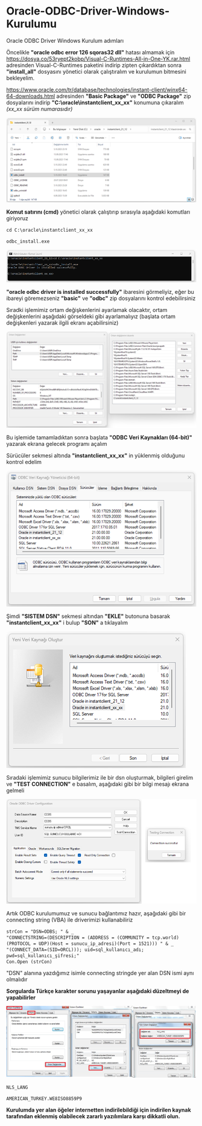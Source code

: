 # Oracle-ODBC-Driver-Windows-Kurulumu
Oracle ODBC Driver Windows Kurulum adımları

Öncelikle **"oracle odbc error 126 sqoras32 dll"** hatası almamak için https://dosya.co/53ryept2kobp/Visual-C-Runtimes-All-in-One-YK.rar.html adresinden Visual-C-Runtimes paketini indirip zipten çıkardıktan sonra **"install_all"** dosyasını yönetici olarak çalıştıralım ve kurulumun bitmesini bekleyelim.

https://www.oracle.com/tr/database/technologies/instant-client/winx64-64-downloads.html adresinden **"Basic Package"** ve **"ODBC Package"** zip dosyalarını indirip
**"C:\oracle\instantclient_xx_xx"** konumuna çıkaralım *(xx_xx sürüm numarasıdır)*

![instantclient_xx_xx](https://github.com/yasinkeles/Oracle-ODBC-Driver-Windows-Kurulumu/blob/main/1_odbc_windows.png)

**Komut satırını (cmd)** yönetici olarak çalıştırıp sırasıyla aşağıdaki komutları giriyoruz
```
cd C:\oracle\instantclient_xx_xx
```
```
odbc_install.exe
```

![instantclient_xx_xx](https://github.com/yasinkeles/Oracle-ODBC-Driver-Windows-Kurulumu/blob/main/1_odbc_windows_2.png)

**"oracle odbc driver is installed successfully"** ibaresini görmeliyiz, eğer bu ibareyi göremezseniz **"basic"** ve **"odbc"** zip dosyalarını kontrol edebilirsiniz

Sıradki işlemimiz ortam değişkenlerini ayarlamak olacaktır, ortam değişkenlerini aşağıdaki görseldeki gibi ayarlamalıyız (başlata ortam değişkenleri yazarak ilgili ekranı açabilirsiniz)

![instantclient_xx_xx](https://github.com/yasinkeles/Oracle-ODBC-Driver-Windows-Kurulumu/blob/main/1_odbc_windows_3.png)

Bu işlemide tamamladıktan sonra başlata **"ODBC Veri Kaynakları (64-bit)"** yazarak ekrana gelecek programı açalım

Sürücüler sekmesi altında **"instantclient_xx_xx"** in yüklenmiş olduğunu kontrol edelim

![instantclient_xx_xx](https://github.com/yasinkeles/Oracle-ODBC-Driver-Windows-Kurulumu/blob/main/1_odbc_windows_4.png)

Şimdi **"SISTEM DSN"** sekmesi altından **"EKLE"** butonuna basarak **"instantclient_xx_xx"** i bulup **"SON"** a tıklayalım

![instantclient_xx_xx](https://github.com/yasinkeles/Oracle-ODBC-Driver-Windows-Kurulumu/blob/main/1_odbc_windows_5.png)

Sıradaki işlemimiz sunucu bilgilerimiz ile bir dsn oluşturmak, bilgileri girelim ve **"TEST CONNECTION"** e basalım, aşağıdaki gibi bir bilgi mesajı ekrana gelmeli

![instantclient_xx_xx](https://github.com/yasinkeles/Oracle-ODBC-Driver-Windows-Kurulumu/blob/main/1_odbc_windows_6.png)

Artık ODBC kurulumumuz ve sunucu bağlantımız hazır, aşağıdaki gibi bir connecting string (VBA) ile driverimizi kullanabiliriz

```
strCon = "DSN=ODBS; " & _
"CONNECTSTRING=(DESCRIPTION = (ADDRESS = (COMMUNITY = tcp.world)(PROTOCOL = UDP)(Host = sunucu_ip_adresi)(Port = 1521))) " & _
"(CONNECT_DATA=(SID=ORCL))); uid=sql_kullanıcı_adı; pwd=sql_kullanıcı_şifresi;"
Con.Open (strCon)
```

"DSN" alanına yazdığımız isimle connecting stringde yer alan DSN ismi aynı olmalıdır

**Sorgularda Türkçe karakter sorunu yaşayanlar aşağıdaki düzeltmeyi de yapabilirler**

![instantclient_xx_xx](https://github.com/yasinkeles/Oracle-ODBC-Driver-Windows-Kurulumu/blob/main/1_odbc_windows_7.png)
```
NLS_LANG
```
```
AMERICAN_TURKEY.WE8ISO8859P9
```
**Kurulumda yer alan öğeler internetten indirilebildiği için indirilen kaynak tarafından eklenmiş olabilecek zararlı yazılımlara karşı dikkatli olun.**

